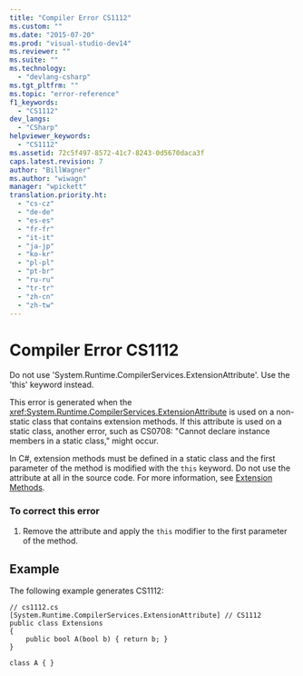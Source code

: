 ```yaml
---
title: "Compiler Error CS1112"
ms.custom: ""
ms.date: "2015-07-20"
ms.prod: "visual-studio-dev14"
ms.reviewer: ""
ms.suite: ""
ms.technology: 
  - "devlang-csharp"
ms.tgt_pltfrm: ""
ms.topic: "error-reference"
f1_keywords: 
  - "CS1112"
dev_langs: 
  - "CSharp"
helpviewer_keywords: 
  - "CS1112"
ms.assetid: 72c5f497-8572-41c7-8243-0d5670daca3f
caps.latest.revision: 7
author: "BillWagner"
ms.author: "wiwagn"
manager: "wpickett"
translation.priority.ht: 
  - "cs-cz"
  - "de-de"
  - "es-es"
  - "fr-fr"
  - "it-it"
  - "ja-jp"
  - "ko-kr"
  - "pl-pl"
  - "pt-br"
  - "ru-ru"
  - "tr-tr"
  - "zh-cn"
  - "zh-tw"
---
```

# Compiler Error CS1112
Do not use 'System.Runtime.CompilerServices.ExtensionAttribute'. Use the 'this' keyword instead.  
  
 This error is generated when the <xref:System.Runtime.CompilerServices.ExtensionAttribute> is used on a non-static class that contains extension methods. If this attribute is used on a static class, another error, such as CS0708: "Cannot declare instance members in a static class," might occur.  
  
 In C#, extension methods must be defined in a static class and the first parameter of the method is modified with the `this` keyword. Do not use the attribute at all in the source code. For more information, see [Extension Methods](../../../csharp/programming-guide/classes-and-structs/extension-methods.md).  
  
### To correct this error  
  
1.  Remove the attribute and apply the `this` modifier to the first parameter of the method.  
  
## Example  
 The following example generates CS1112:  
  
```  
// cs1112.cs  
[System.Runtime.CompilerServices.ExtensionAttribute] // CS1112  
public class Extensions  
{  
    public bool A(bool b) { return b; }  
}  
  
class A { }   
```